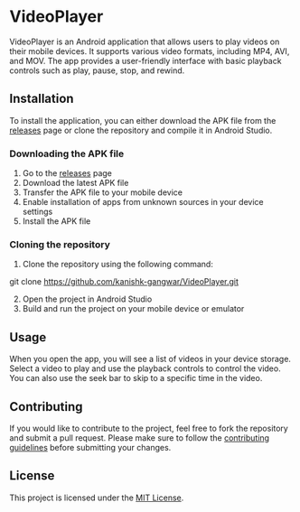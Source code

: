 # VideoPlayer

VideoPlayer is an Android application that allows users to play videos on their mobile devices. It supports various video formats, including MP4, AVI, and MOV. The app provides a user-friendly interface with basic playback controls such as play, pause, stop, and rewind.

## Installation

To install the application, you can either download the APK file from the [releases](https://github.com/kanishk-gangwar/VideoPlayer/releases) page or clone the repository and compile it in Android Studio.

### Downloading the APK file

1. Go to the [releases](https://github.com/kanishk-gangwar/VideoPlayer/releases) page
2. Download the latest APK file
3. Transfer the APK file to your mobile device
4. Enable installation of apps from unknown sources in your device settings
5. Install the APK file

### Cloning the repository

1. Clone the repository using the following command:

git clone https://github.com/kanishk-gangwar/VideoPlayer.git

2. Open the project in Android Studio
3. Build and run the project on your mobile device or emulator

## Usage

When you open the app, you will see a list of videos in your device storage. Select a video to play and use the playback controls to control the video. You can also use the seek bar to skip to a specific time in the video.

## Contributing

If you would like to contribute to the project, feel free to fork the repository and submit a pull request. Please make sure to follow the [contributing guidelines](CONTRIBUTING.md) before submitting your changes.

## License

This project is licensed under the [MIT License](LICENSE).
